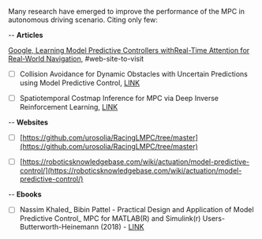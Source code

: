 Many research have emerged to improve the performance of the MPC in autonomous driving scenario. Citing only few:

-- **Articles**

[Google, Learning Model Predictive Controllers withReal-Time Attention for Real-World Navigation](Learning%20Model%20Predictive%20Controllers%20with%20Real-Time%20Attention%20for%20Real), #web-site-to-visit

- [ ] Collision Avoidance for Dynamic Obstacles with Uncertain Predictions using Model Predictive Control, [LINK](file:///D:\03_PHD\_github\Phd--POMDP\02_Resources\articles\2208.03529.pdf)

- [ ] Spatiotemporal Costmap Inference for MPC via Deep Inverse Reinforcement Learning, [LINK](file:///D:\03_PHD\_github\Phd--POMDP\02_Resources\articles\2201.06539.pdf)

-- **Websites**

- [ ] [https://github.com/urosolia/RacingLMPC/tree/master](https://github.com/urosolia/RacingLMPC/tree/master)

- [ ] [https://roboticsknowledgebase.com/wiki/actuation/model-predictive-control/](https://roboticsknowledgebase.com/wiki/actuation/model-predictive-control/)

-- **Ebooks**

- [ ] Nassim Khaled_ Bibin Pattel - Practical Design and Application of Model Predictive Control_ MPC for MATLAB(R) and Simulink(r) Users-Butterworth-Heinemann (2018) - [LINK](file:///C:\Users\Taoufik\Downloads\Nassim%20Khaled_%20Bibin%20Pattel%20-%20Practical%20Design%20and%20Application%20of%20Model%20Predictive%20Control_%20MPC%20for%20MATLAB(R)%20and%20Simulink(r)%20Users-Butterworth-Heinemann%20(2018).pdf)

